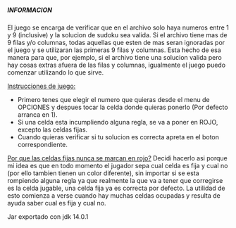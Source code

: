 ##### INFORMACION

El juego se encarga de verificar que en el archivo solo haya numeros entre 1 y 9 (inclusive) y la solucion de sudoku sea valida.
Si el archivo tiene mas de 9 filas y/o columnas, todas aquellas que esten de mas seran ignoradas por el juego y se utilizaran las primeras 9 filas y columnas. Esta hecho de esa manera para que, por ejemplo, si el archivo tiene una solucion valida pero hay cosas extras afuera de las filas y columnas, igualmente el juego puedo comenzar utilizando lo que sirve.

<ins>Instrucciones de juego:</ins>
- Primero tenes que elegir el numero que quieras desde el menu de OPCIONES y despues tocar la celda donde quieras ponerlo (Por defecto arranca en 1).
- Si una celda esta incumpliendo alguna regla, se va a poner en ROJO, excepto las celdas fijas.
- Cuando quieras verificar si tu solucion es correcta apreta en el boton correspondiente.

<ins>Por que las celdas fijas nunca se marcan en rojo?</ins> Decidi hacerlo asi porque mi idea es que en todo momento el jugador sepa cual celda es fija y cual no (por ello tambien tienen un color diferente), sin importar si se esta rompiendo alguna regla ya que realmente la que va a tener que corregirse es la celda jugable, una celda fija ya es correcta por defecto. La utilidad de esto comienza a verse cuando hay muchas celdas ocupadas y resulta de ayuda saber cual es fija y cual no.

Jar exportado con jdk 14.0.1

